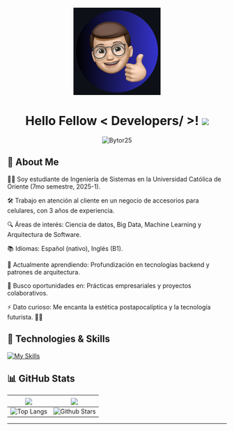 <p align="center"> 
    <img width="200" src="https://github.com/Bytor25/Bytor25/blob/main/Dise%C3%B1o%20sin%20t%C3%ADtulo%20(5).png?raw=true">
</p>

<h1 align="center">Hello Fellow < Developers/ >! <img src="https://raw.githubusercontent.com/MartinHeinz/MartinHeinz/master/wave.gif" width="30px"></h1>

<p align="center">
  <img src="https://komarev.com/ghpvc/?username=Bytor25&label=Profile%20views&color=blue&style=flat" alt="Bytor25" />
</p>


## 🚀 About Me  
🧑‍🎓 Soy estudiante de Ingeniería de Sistemas en la Universidad Católica de Oriente (7mo semestre, 2025-1).

🛠 Trabajo en atención al cliente en un negocio de accesorios para celulares, con 3 años de experiencia.

🔍 Áreas de interés: Ciencia de datos, Big Data, Machine Learning y Arquitectura de Software.

📚 Idiomas: Español (nativo), Inglés (B1).

🌱 Actualmente aprendiendo: Profundización en tecnologías backend y patrones de arquitectura.

🤝 Busco oportunidades en: Prácticas empresariales y proyectos colaborativos.

⚡ Dato curioso: Me encanta la estética postapocalíptica y la tecnología futurista. 🤖🔥


## 🔧 Technologies & Skills  

[![My Skills](https://skillicons.dev/icons?i=angular,cpp,css,eclipse,html,java,js,postgres,postman,spring )](https://skillicons.dev)

## 📊 GitHub Stats  
| <img align="center" src="https://github-readme-stats.vercel.app/api?username=Bytor25&show_icons=true&theme=tokyonight" /> | <img align="center" src="https://github-readme-streak-stats.herokuapp.com/?user=Bytor25&theme=tokyonight" /> |
| --- | --- |
| ![Top Langs](https://github-readme-stats.vercel.app/api/top-langs/?username=Bytor25&theme=tokyonight) | ![Github Stars](https://github-readme-stats.vercel.app/api?username=Bytor25&show_icons=true&locale=en&count_private=true&hide_rank=true&custom_title=My%20GitHub%20Stats&disable_animations=true&theme=tokyonight) |


---
